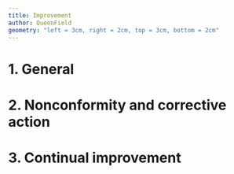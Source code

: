```yaml
---
title: Improvement
author: QueenField
geometry: "left = 3cm, right = 2cm, top = 3cm, bottom = 2cm"
---
```


# 1. General
# 2. Nonconformity and corrective action
# 3. Continual improvement
